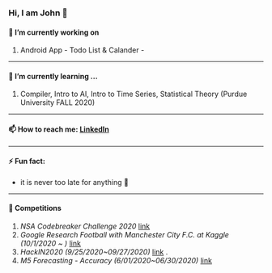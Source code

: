 ### Hi, I am John 👋

 #### 🔭 I’m currently working on 
 1. Android App - Todo List  & Calander - 
____
 #### 🌱 I’m currently learning ...
 1. Compiler, Intro to AI, Intro to Time Series, Statistical Theory (Purdue University FALL 2020)
____
 #### 📫 How to reach me: [LinkedIn](https://www.linkedin.com/in/keun-jun-park-24b280b5/)
____
 #### ⚡ Fun fact: 
 * it is never too late for anything :raised_hands:
 ____
 #### 🚩 Competitions
 1. _NSA Codebreaker Challenge 2020_ [link](https://codebreaker.ltsnet.net/home)
 1. _Google Research Football with Manchester City F.C. at Kaggle (10/1/2020 ~ )_ [link](https://www.kaggle.com/c/google-football) 
 1. _HackIN2020 (9/25/2020~09/27/2020)_ [link](https://hackin2020.ctfd.io/rulestc) <!-- 20th out of 30 -->.
 1. _M5 Forecasting - Accuracy (6/01/2020~06/30/2020)_ [link](https://www.kaggle.com/c/m5-forecasting-accuracy/overview/description) <!-- 2508th out of 5508 -->
<!--
**keunjunpark/keunjunpark** is a ✨ _special_ ✨ repository because its `README.md` (this file) appears on your GitHub profile.

Here are some ideas to get you started:

- 🔭 I’m currently working on ...
- 🌱 I’m currently learning ...
- 👯 I’m looking to collaborate on ...
- 🤔 I’m looking for help with ...
- 💬 Ask me about ...
- 📫 How to reach me: ...
- 😄 Pronouns: ...
- ⚡ Fun fact: ...
-->
